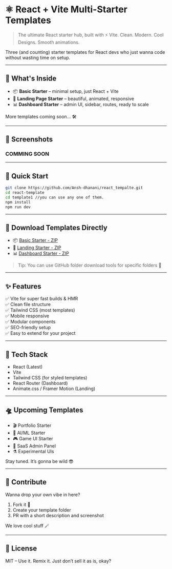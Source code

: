 # ⚛️ React + Vite Multi-Starter Templates

> The ultimate React starter hub, built with ⚡ Vite. Clean. Modern. Cool Designs. Smooth animations.

Three (and counting) starter templates for React devs who just wanna code without wasting time on setup.

---

## 🧠 What's Inside

- 📦 **Basic Starter** – minimal setup, just React + Vite
- 🎯 **Landing Page Starter** – beautiful, animated, responsive
- 📊 **Dashboard Starter** – admin UI, sidebar, routes, ready to scale

More templates coming soon... 🛠️

---

## 📸 Screenshots

### COMMING SOON 

---

## 🚀 Quick Start

```bash
git clone https://github.com/Ansh-dhanani/react_tempalte.git
cd react-template
cd template1 //you can use any one of them.
npm install
npm run dev
```

---

## 📁 Download Templates Directly

- 📦 [Basic Starter - ZIP](https://github.com/your-username/react-vite-starters/archive/refs/heads/main.zip)
- 🌈 [Landing Starter - ZIP](https://github.com/your-username/react-vite-starters/archive/refs/heads/main.zip)
- 📊 [Dashboard Starter - ZIP](https://github.com/your-username/react-vite-starters/archive/refs/heads/main.zip)

> Tip: You can use GitHub folder download tools for specific folders 🎯

---

## ✨ Features

✅ Vite for super fast builds & HMR  
✅ Clean file structure  
✅ Tailwind CSS (most templates)  
✅ Mobile responsive  
✅ Modular components  
✅ SEO-friendly setup  
✅ Easy to extend for your project

---

## 🧪 Tech Stack

- React (Latest)
- Vite
- Tailwind CSS (for styled templates)
- React Router (Dashboard)
- Animate.css / Framer Motion (Landing)

---

## 🛸 Upcoming Templates

- 🎬 Portfolio Starter
- 🧪 AI/ML Starter
- 🎮 Game UI Starter
- 💼 SaaS Admin Panel
- ⚗️ Experimental UIs

Stay tuned. It’s gonna be wild 😎

---

## 🙌 Contribute

Wanna drop your own vibe in here?

1. Fork it 🍴
2. Create your template folder
3. PR with a short description and screenshot

We love cool stuff 🪄

---

## 📜 License

MIT – Use it. Remix it. Just don’t sell it as is, okay? 
